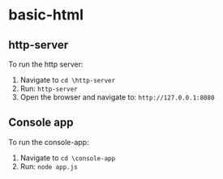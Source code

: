 # basic-html

## http-server
To run the http server:
1. Navigate to `cd \http-server`
2. Run: `http-server`
3. Open the browser and navigate to: `http://127.0.0.1:8080`


## Console app
To run the console-app:
1. Navigate to `cd \console-app`
2. Run: `node app.js`

